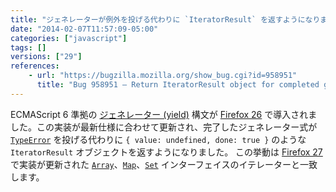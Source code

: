 ```yaml
---
title: "ジェネレーターが例外を投げる代わりに `IteratorResult` を返すようになりました"
date: "2014-02-07T11:57:09-05:00"
categories: ["javascript"]
tags: []
versions: ["29"]
references:
    - url: "https://bugzilla.mozilla.org/show_bug.cgi?id=958951"
      title: "Bug 958951 – Return IteratorResult object for completed generators instead of throwing"
---
```

ECMAScript 6 準拠の [ジェネレーター (yield)](http://wiki.ecmascript.org/doku.php?id=harmony:generators) 構文が [Firefox 26](https://developer.mozilla.org/Firefox/Releases/26) で導入されました。この実装が最新仕様に合わせて更新され、完了したジェネレーター式が [`TypeError`](https://developer.mozilla.org/docs/Web/JavaScript/Reference/Global_Objects/TypeError) を投げる代わりに `{ value: undefined, done: true }` のような `IteratorResult` オブジェクトを返すようになりました。 この挙動は [Firefox 27](https://www.fxsitecompat.com/ja/docs/2013/iterator-implementation-has-been-updated-to-the-latest-spec/) で実装が更新された [`Array`](https://developer.mozilla.org/docs/Web/JavaScript/Reference/Global_Objects/Array)、[`Map`](https://developer.mozilla.org/docs/Web/JavaScript/Reference/Global_Objects/Map)、[`Set`](https://developer.mozilla.org/docs/Web/JavaScript/Reference/Global_Objects/Set) インターフェイスのイテレーターと一致します。
